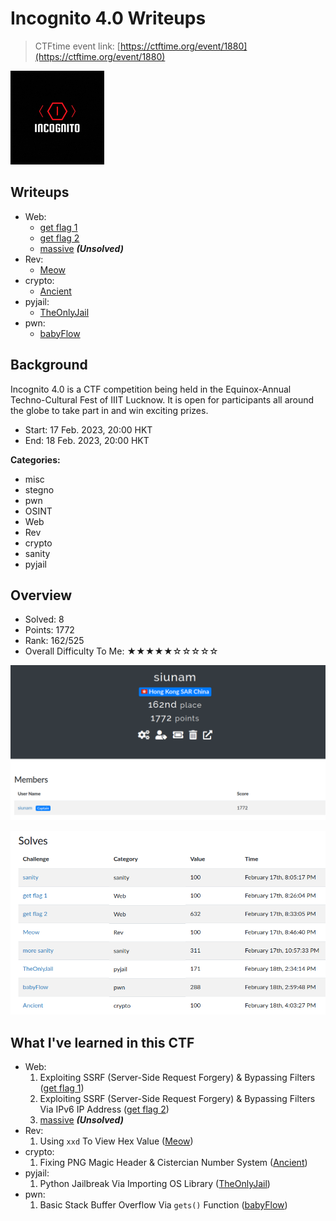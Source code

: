 # Incognito 4.0 Writeups

> CTFtime event link: [https://ctftime.org/event/1880](https://ctftime.org/event/1880)

![](https://raw.githubusercontent.com/siunam321/CTF-Writeups/main/Incognito-4.0/images/banner.png)

## Writeups

- Web:
	- [get flag 1](https://siunam321.github.io/ctf/Incognito-4.0/Web/get-flag-1/)
	- [get flag 2](https://siunam321.github.io/ctf/Incognito-4.0/Web/get-flag-2/)
	- [massive](https://siunam321.github.io/ctf/Incognito-4.0/Web/massive/) ***(Unsolved)***
- Rev:
	- [Meow](https://siunam321.github.io/ctf/Incognito-4.0/Rev/Meow/)
- crypto:
	- [Ancient](https://siunam321.github.io/ctf/Incognito-4.0/crypto/Ancient/)
- pyjail:
    - [TheOnlyJail](https://siunam321.github.io/ctf/Incognito-4.0/pyjail/TheOnlyJail)
- pwn:
    - [babyFlow](https://siunam321.github.io/ctf/Incognito-4.0/pwn/babyFlow)

## Background

Incognito 4.0 is a CTF competition being held in the Equinox-Annual Techno-Cultural Fest of IIIT Lucknow. It is open for participants all around the globe to take part in and win exciting prizes.

- Start: 17 Feb. 2023, 20:00 HKT
- End: 18 Feb. 2023, 20:00 HKT

**Categories:**

- misc
- stegno
- pwn
- OSINT
- Web
- Rev
- crypto
- sanity
- pyjail

## Overview

- Solved: 8
- Points: 1772
- Rank: 162/525
- Overall Difficulty To Me: ★★★★★☆☆☆☆☆

![](https://raw.githubusercontent.com/siunam321/CTF-Writeups/main/Incognito-4.0/images/score.png)

![](https://raw.githubusercontent.com/siunam321/CTF-Writeups/main/Incognito-4.0/images/solves.png)

## What I've learned in this CTF

- Web:
    1. Exploiting SSRF (Server-Side Request Forgery) & Bypassing Filters ([get flag 1](https://siunam321.github.io/ctf/Incognito-4.0/Web/get-flag-1/))
    2. Exploiting SSRF (Server-Side Request Forgery) & Bypassing Filters Via IPv6 IP Address ([get flag 2](https://siunam321.github.io/ctf/Incognito-4.0/Web/get-flag-2/))
    3. [massive](https://siunam321.github.io/ctf/Incognito-4.0/Web/massive/) ***(Unsolved)***
- Rev:
    1. Using `xxd` To View Hex Value ([Meow](https://siunam321.github.io/ctf/Incognito-4.0/Rev/Meow/))
- crypto:
    1. Fixing PNG Magic Header & Cistercian Number System ([Ancient](https://siunam321.github.io/ctf/Incognito-4.0/crypto/Ancient/))
- pyjail:
    1. Python Jailbreak Via Importing OS Library ([TheOnlyJail](https://siunam321.github.io/ctf/Incognito-4.0/pyjail/TheOnlyJail))
- pwn:
    1. Basic Stack Buffer Overflow Via `gets()` Function ([babyFlow](https://siunam321.github.io/ctf/Incognito-4.0/Pwn/gatekeep/))